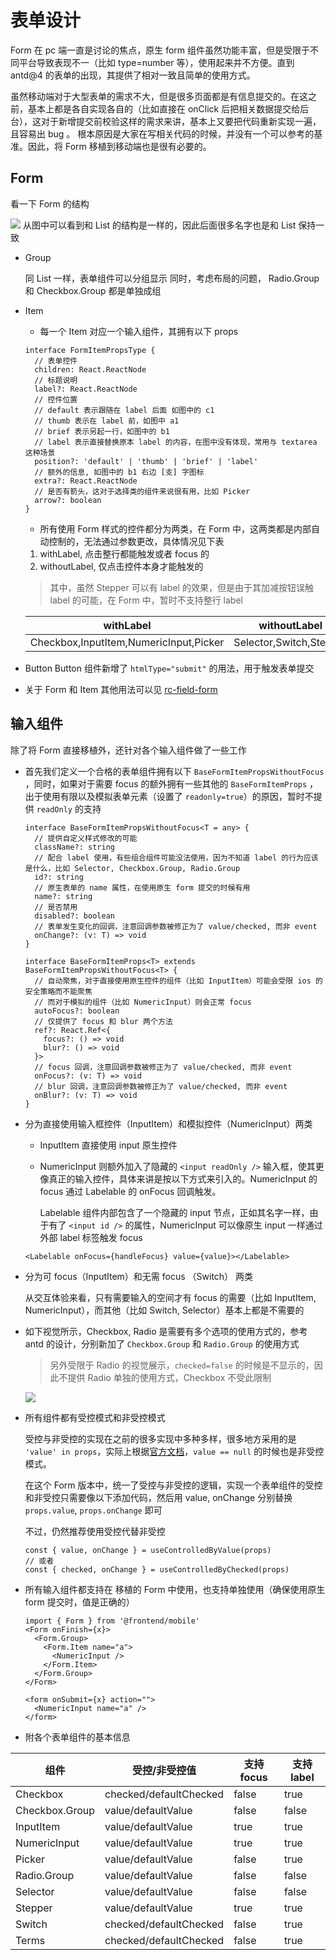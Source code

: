 # 表单设计

Form 在 pc 端一直是讨论的焦点，原生 form 组件虽然功能丰富，但是受限于不同平台导致表现不一（比如 type=number 等），使用起来并不方便。直到 antd@4 的表单的出现，其提供了相对一致且简单的使用方式。

虽然移动端对于大型表单的需求不大，但是很多页面都是有信息提交的。在这之前，基本上都是各自实现各自的（比如直接在 onClick 后把相关数据提交给后台），这对于新增提交前校验这样的需求来讲，基本上又要把代码重新实现一遍，且容易出 bug 。
根本原因是大家在写相关代码的时候，并没有一个可以参考的基准。因此，将 Form 移植到移动端也是很有必要的。

## Form

看一下 Form 的结构

![](https://gw.alipayobjects.com/mdn/rms_8ba022/afts/img/A*b5lqSJPRIvcAAAAAAAAAAAAAARQnAQ)
从图中可以看到和 List 的结构是一样的，因此后面很多名字也是和 List 保持一致

- Group

  同 List 一样，表单组件可以分组显示
  同时，考虑布局的问题， Radio.Group 和 Checkbox.Group 都是单独成组

- Item

  - 每一个 Item 对应一个输入组件，其拥有以下 props

  ```tsx | pure
  interface FormItemPropsType {
    // 表单控件
    children: React.ReactNode
    // 标题说明
    label?: React.ReactNode
    // 控件位置
    // default 表示跟随在 label 后面 如图中的 c1
    // thumb 表示在 label 前，如图中 a1
    // brief 表示另起一行，如图中的 b1
    // label 表示直接替换原本 label 的内容，在图中没有体现，常用与 textarea 这种场景
    position?: 'default' | 'thumb' | 'brief' | 'label'
    // 额外的信息, 如图中的 b1 右边 [支] 字图标
    extra?: React.ReactNode
    // 是否有箭头，这对于选择类的组件来说很有用，比如 Picker
    arrow?: boolean
  }
  ```

  - 所有使用 Form 样式的控件都分为两类，在 Form 中，这两类都是内部自动控制的，无法通过参数更改，具体情况见下表

  1. withLabel, 点击整行都能触发或者 focus 的
  2. withoutLabel, 仅点击控件本身才能触发的

  > 其中，虽然 Stepper 可以有 label 的效果，但是由于其加减按钮误触 label 的可能，在 Form 中，暂时不支持整行 label

  | withLabel                              | withoutLabel            | others                           |
  | -------------------------------------- | ----------------------- | -------------------------------- |
  | Checkbox,InputItem,NumericInput,Picker | Selector,Switch,Stepper | Checkbox.Group,Radio.Group,Terms |

- Button
  Button 组件新增了 `htmlType="submit"` 的用法，用于触发表单提交

- 关于 Form 和 Item 其他用法可以见 [rc-field-form](https://github.com/react-component/field-form)

## 输入组件

除了将 Form 直接移植外，还针对各个输入组件做了一些工作

- 首先我们定义一个合格的表单组件拥有以下 `BaseFormItemPropsWithoutFocus` ，同时，如果对于需要 focus 的额外拥有一些其他的 `BaseFormItemProps` ，出于使用有限以及模拟表单元素（设置了 `readonly=true`）的原因，暂时不提供 `readOnly` 的支持

  ```tsx | pure
  interface BaseFormItemPropsWithoutFocus<T = any> {
    // 提供自定义样式修改的可能
    className?: string
    // 配合 label 使用，有些组合组件可能没法使用，因为不知道 label 的行为应该是什么，比如 Selector, Checkbox.Group, Radio.Group
    id?: string
    // 原生表单的 name 属性，在使用原生 form 提交的时候有用
    name?: string
    // 是否禁用
    disabled?: boolean
    // 表单发生变化的回调，注意回调参数被修正为了 value/checked, 而非 event
    onChange?: (v: T) => void
  }

  interface BaseFormItemProps<T> extends BaseFormItemPropsWithoutFocus<T> {
    // 自动聚焦，对于直接使用原生控件的组件（比如 InputItem）可能会受限 ios 的安全策略而不能聚焦
    // 而对于模拟的组件（比如 NumericInput）则会正常 focus
    autoFocus?: boolean
    // 仅提供了 focus 和 blur 两个方法
    ref?: React.Ref<{
      focus?: () => void
      blur?: () => void
    }>
    // focus 回调，注意回调参数被修正为了 value/checked, 而非 event
    onFocus?: (v: T) => void
    // blur 回调，注意回调参数被修正为了 value/checked, 而非 event
    onBlur?: (v: T) => void
  }
  ```

- 分为直接使用输入框控件（InputItem）和模拟控件（NumericInput）两类

  - InputItem 直接使用 input 原生控件
  - NumericInput 则额外加入了隐藏的 `<input readOnly />` 输入框，使其更像真正的输入控件，具体来讲是按以下方式来引入的。NumericInput 的 focus 通过 Labelable 的 onFocus 回调触发。

    Labelable 组件内部包含了一个隐藏的 input 节点，正如其名字一样，由于有了 `<input id />` 的属性，NumericInput 可以像原生 input 一样通过外部 label 标签触发 focus

  ```tsx | pure
  <Labelable onFocus={handleFocus} value={value}></Labelable>
  ```

- 分为可 focus（InputItem）和无需 focus （Switch） 两类

  从交互体验来看，只有需要输入的空间才有 focus 的需要（比如 InputItem, NumericInput），而其他（比如 Switch, Selector）基本上都是不需要的

- 如下视觉所示，Checkbox, Radio 是需要有多个选项的使用方式的，参考 antd 的设计，分别新加了 `Checkbox.Group` 和 `Radio.Group` 的使用方式

  > 另外受限于 Radio 的视觉展示，`checked=false` 的时候是不显示的，因此不提供 Radio 单独的使用方式，Checkbox 不受此限制

  ![](https://gw.alipayobjects.com/mdn/rms_8ba022/afts/img/A*d5qaQI-pqGwAAAAAAAAAAAAAARQnAQ)

- 所有组件都有受控模式和非受控模式

  受控与非受控的实现在之前的很多实现中多种多样，很多地方采用的是 `'value' in props`，实际上根据[官方文档](https://reactjs.org/docs/forms.html#controlled-input-null-value)，`value == null` 的时候也是非受控模式。

  在这个 Form 版本中，统一了受控与非受控的逻辑，实现一个表单组件的受控和非受控只需要像以下添加代码，然后用 value, onChange 分别替换 `props.value`, `props.onChange` 即可

  不过，仍然推荐使用受控代替非受控

  ```tsx | pure
  const { value, onChange } = useControlledByValue(props)
  // 或者
  const { checked, onChange } = useControlledByChecked(props)
  ```

- 所有输入组件都支持在 移植的 Form 中使用，也支持单独使用（确保使用原生 form 提交时，值是正确的）

  ```tsx | pure
  import { Form } from '@frontend/mobile'
  <Form onFinish={x}>
    <Form.Group>
      <Form.Item name="a">
        <NumericInput />
      </Form.Item>
    </Form.Group>
  </Form>

  <form onSubmit={x} action="">
    <NumericInput name="a" />
  </form>
  ```

- 附各个表单组件的基本信息

| 组件           | 受控/非受控值          | 支持 focus | 支持 label |
| -------------- | ---------------------- | ---------- | ---------- |
| Checkbox       | checked/defaultChecked | false      | true       |
| Checkbox.Group | value/defaultValue     | false      | false      |
| InputItem      | value/defaultValue     | true       | true       |
| NumericInput   | value/defaultValue     | true       | true       |
| Picker         | value/defaultValue     | false      | true       |
| Radio.Group    | value/defaultValue     | false      | false      |
| Selector       | value/defaultValue     | false      | false      |
| Stepper        | value/defaultValue     | true       | true       |
| Switch         | checked/defaultChecked | false      | true       |
| Terms          | checked/defaultChecked | false      | true       |
